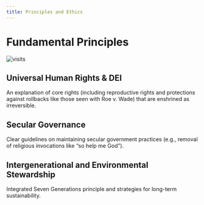 ```yaml
---
title: Principles and Ethics
---
```



# Fundamental Principles

![visits](https://visit-counter.vercel.app/counter.png?page=https%3A%2F%2Fselwynpolit.github.io%2Fdemo2%2Fprinciples&s=16&c=030303&bg=00000000&no=5&ff=electrolize&tb=&ta=+Views)

## Universal Human Rights & DEI  
  An explanation of core rights (including reproductive rights and protections against rollbacks like those seen with Roe v. Wade) that are enshrined as irreversible.

## Secular Governance
  Clear guidelines on maintaining secular government practices (e.g., removal of religious invocations like “so help me God”).

## Intergenerational and Environmental Stewardship  
  Integrated Seven Generations principle and strategies for long-term sustainability.


